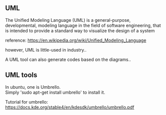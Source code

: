 UML
----------------

The Unified Modeling Language (UML) is a general-purpose, developmental, 
modeling language in the field of software engineering, 
that is intended to provide a standard way to visualize the design of a system

reference: https://en.wikipedia.org/wiki/Unified_Modeling_Language

however, UML is little-used in industry.. 


A UML tool can also generate codes based on the diagrams..


UML tools
-----------------

In ubuntu, one is Umbrello.  
Simply 'sudo apt-get install umbrello' to install it.

Tutorial for umbrello: https://docs.kde.org/stable4/en/kdesdk/umbrello/umbrello.pdf
